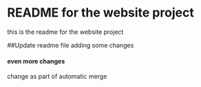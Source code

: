 # README for the website project
this is the readme for the website project

##Update readme file
adding some changes

#### even more changes
change as part of automatic merge
